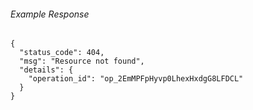 
###### Example Response
```
{
  "status_code": 404,
  "msg": "Resource not found",
  "details": {
    "operation_id": "op_2EmMPFpHyvp0LhexHxdgG8LFDCL"
  }
}